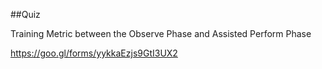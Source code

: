 ##Quiz

Training Metric between the Observe Phase and Assisted Perform Phase

https://goo.gl/forms/yykkaEzjs9GtI3UX2